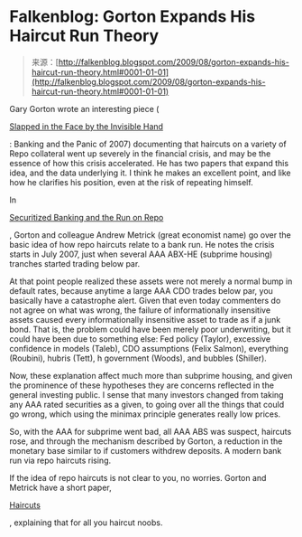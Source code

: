 <!--yml
category: 未分类
date: 2024-05-12 21:51:17
-->

# Falkenblog: Gorton Expands His Haircut Run Theory

> 来源：[http://falkenblog.blogspot.com/2009/08/gorton-expands-his-haircut-run-theory.html#0001-01-01](http://falkenblog.blogspot.com/2009/08/gorton-expands-his-haircut-run-theory.html#0001-01-01)

Gary Gorton wrote an interesting piece (

[Slapped in the Face by the Invisible Hand](Slapped%20in%20the%20Face%20by%20the%20Invisible%20Hand:%20Banking%20and%20the%20Panic%20of%202007)

: Banking and the Panic of 2007) documenting that haircuts on a variety of Repo collateral went up severely in the financial crisis, and may be the essence of how this crisis accelerated. He has two papers that expand this idea, and the data underlying it. I think he makes an excellent point, and like how he clarifies his position, even at the risk of repeating himself.

In

[Securitized Banking and the Run on Repo](http://papers.ssrn.com/sol3/papers.cfm?abstract_id=1440752)

, Gorton and colleague Andrew Metrick (great economist name) go over the basic idea of how repo haircuts relate to a bank run. He notes the crisis starts in July 2007, just when several AAA ABX-HE (subprime housing) tranches started trading below par.

At that point people realized these assets were not merely a normal bump in default rates, because anytime a large AAA CDO trades below par, you basically have a catastrophe alert. Given that even today commenters do not agree on what was wrong, the failure of informationally insensitive assets caused every informationally insensitive asset to trade as if a junk bond. That is, the problem could have been merely poor underwriting, but it could have been due to something else: Fed policy (Taylor), excessive confidence in models (Taleb), CDO assumptions (Felix Salmon), everything (Roubini), hubris (Tett), h government (Woods), and bubbles (Shiller).

Now, these explanation affect much more than subprime housing, and given the prominence of these hypotheses they are concerns reflected in the general investing public. I sense that many investors changed from taking any AAA rated securities as a given, to going over all the things that could go wrong, which using the minimax principle generates really low prices.

So, with the AAA for subprime went bad, all AAA ABS was suspect, haircuts rose, and through the mechanism described by Gorton, a reduction in the monetary base similar to if customers withdrew deposits. A modern bank run via repo haircuts rising.

If the idea of repo haircuts is not clear to you, no worries. Gorton and Metrick have a short paper,

[Haircuts](http://papers.ssrn.com/sol3/papers.cfm?abstract_id=1447438)

, explaining that for all you haircut noobs.